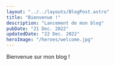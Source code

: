 ```yaml
---
layout: "../../layouts/BlogPost.astro"
title: "Bienvenue !"
description: "Lancement de mon blog"
pubDate: "21 Dec. 2022"
updatedDate: "22 Dec. 2022"
heroImage: "/heroes/welcome.jpg"
---
```


Bienvenue sur mon blog !